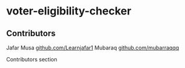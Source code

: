 # voter-eligibility-checker

## Contributors

Jafar Musa [github.com/Learnjafar1](https://github.com/Learnjafar1) 
Mubaraq [github.com/mubarraqqq](https://github.com/mubarraqqq)

Contributors section

